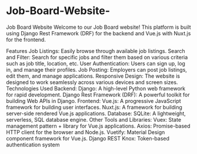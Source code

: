 # Job-Board-Website-

Job Board Website
Welcome to our Job Board website! This platform is built using Django Rest Framework (DRF) for the backend and Vue.js with Nuxt.js for the frontend.

Features
Job Listings: Easily browse through available job listings.
Search and Filter: Search for specific jobs and filter them based on various criteria such as job title, location, etc.
User Authentication: Users can sign up, log in, and manage their profiles.
Job Posting: Employers can post job listings, edit them, and manage applications.
Responsive Design: The website is designed to work seamlessly across various devices and screen sizes.
Technologies Used
Backend:
Django: A high-level Python web framework for rapid development.
Django Rest Framework (DRF): A powerful toolkit for building Web APIs in Django.
Frontend:
Vue.js: A progressive JavaScript framework for building user interfaces.
Nuxt.js: A framework for building server-side rendered Vue.js applications.
Database:
SQLite: A lightweight, serverless, SQL database engine.
Other Tools and Libraries:
Vuex: State management pattern + library for Vue.js applications.
Axios: Promise-based HTTP client for the browser and Node.js.
Vuetify: Material Design component framework for Vue.js.
Django REST Knox: Token-based authentication system
